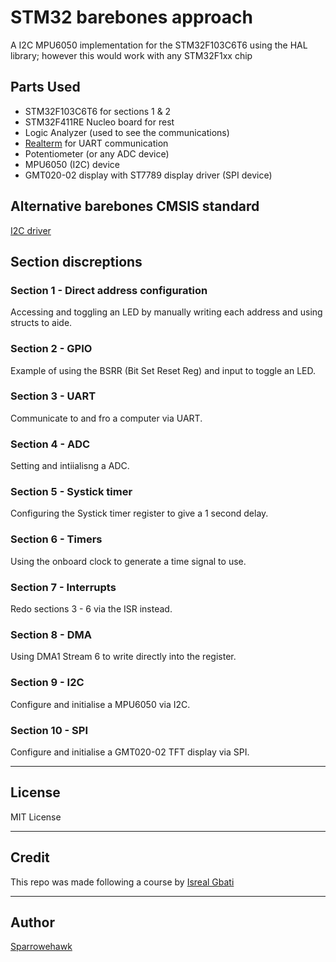 # STM32 barebones approach
A I2C MPU6050 implementation for the STM32F103C6T6 using the HAL library; however this would work with any STM32F1xx chip 

## Parts Used
- STM32F103C6T6 for sections 1 & 2
- STM32F411RE Nucleo board for rest
- Logic Analyzer (used to see the communications)
- [Realterm](https://sourceforge.net/projects/realterm/) for UART communication
- Potentiometer (or any ADC device)
- MPU6050 (I2C) device
- GMT020-02 display with ST7789 display driver (SPI device)


## Alternative barebones CMSIS standard
[I2C driver](https://github.com/Sparrowehawk/STM32_barebones/tree/main/section_9%20-%20I2C)

## Section discreptions

### Section 1 - Direct address configuration
Accessing and toggling an LED by manually writing each address and using structs to aide.

### Section 2 - GPIO
Example of using the BSRR (Bit Set Reset Reg) and input to toggle an LED.

### Section 3 - UART
Communicate to and fro a computer via UART.

### Section 4 - ADC
Setting and intiialisng a ADC.

### Section 5 - Systick timer
Configuring the Systick timer register to give a 1 second delay.

### Section 6 - Timers
Using the onboard clock to generate a time signal to use.

### Section 7 - Interrupts
Redo sections 3 - 6 via the ISR instead.

### Section 8 - DMA
Using DMA1 Stream 6 to write directly into the register.

### Section 9 - I2C
Configure and initialise a MPU6050 via I2C.

### Section 10 - SPI
Configure and initialise a GMT020-02 TFT display via SPI.

---

## License
MIT License

---

## Credit
This repo was made following a course by [Isreal Gbati](https://www.udemy.com/course/embedded-systems-bare-metal-programming/)

---

## Author
[Sparrowehawk](https://github.com/Sparrowehawk)
